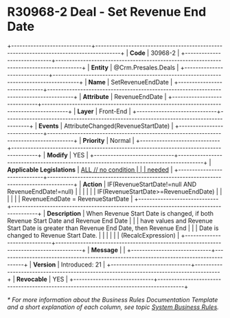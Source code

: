 ﻿---
erp.type: front-end-business-rule
erp.entity: Crm.Presales.Deals
---

# R30968-2 Deal - Set Revenue End Date
+-----------------------------+---------------------------------------------------------------------------------------+
| **Code**                    | 30968-2                                                                               |
+-----------------------------+---------------------------------------------------------------------------------------+
| **Entity**                  | @Crm.Presales.Deals                                                                   |
+-----------------------------+---------------------------------------------------------------------------------------+
| **Name**                    | SetRevenueEndDate                                                                     |
+-----------------------------+---------------------------------------------------------------------------------------+
| **Attribute**               | RevenueEndDate                                                                        |
+-----------------------------+---------------------------------------------------------------------------------------+
| **Layer**                   | Front-End                                                                             |
+-----------------------------+---------------------------------------------------------------------------------------+
| **Events**                  | AttributeChanged(RevenueStartDate)                                                    |
+-----------------------------+---------------------------------------------------------------------------------------+
| **Priority**                | Normal                                                                                |
+-----------------------------+---------------------------------------------------------------------------------------+
| **Modify**                  | YES                                                                                   |
+-----------------------------+---------------------------------------------------------------------------------------+
| **Applicable Legislations** | [ALL // no condition                                                                  |
|                             | needed](xref:applicable-legislations)                                                 |
+-----------------------------+---------------------------------------------------------------------------------------+
| **Action**                  | IF(RevenueStartDate!=null AND RevenueEndDate!=null)                                   |
|                             |                                                                                       |
|                             | IF(RevenueStartDate\>=RevenueEndDate)                                                 |
|                             |                                                                                       |
|                             | RevenueEndDate = RevenueStartDate                                                     |
+-----------------------------+---------------------------------------------------------------------------------------+
| **Description**             | When Revenue Start Date is changed, if both Revenue Start Date and Revenue End Date   |
|                             | have values and Revenue Start Date is greater than Revenue End Date, then Revenue End |
|                             | Date is changed to Revenue Start Date.                                                |
|                             |                                                                                       |
|                             | (RecalcExpression)                                                                    |
+-----------------------------+---------------------------------------------------------------------------------------+
| **Message**                 |                                                                                       |
+-----------------------------+---------------------------------------------------------------------------------------+
| **Version**                 | Introduced: 21                                                                        |
+-----------------------------+---------------------------------------------------------------------------------------+
| **Revocable**               | YES                                                                                   |
+-----------------------------+---------------------------------------------------------------------------------------+

*\* For more information about the Business Rules Documentation Template and a short explanation of each column, see
topic [System Business Rules](../templates/template-description-system-business-rules.md).*
